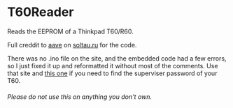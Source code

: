 # T60Reader
Reads the EEPROM of a Thinkpad T60/R60.

Full creddit to [aave](https://soltau.ru/index.php/remont-i-servis/itemlist/user/154-aave) on [soltau.ru](https://soltau.ru/index.php/remont-i-servis/item/550-kak-snyat-supervisor-password-noutbuka-thinkpad-t60-s-pomoshchyu-arduino) for the code. 

There was no .ino file on the site, and the embedded code had a few errors, so I just fixed it up and reformatted it without most of the comments. Use that site and [this one](http://www.ja.axxs.net/t60_t60p.htm) if you need to find the superviser password of your T60. 

###### Please do not use this on anything you don't own. 
